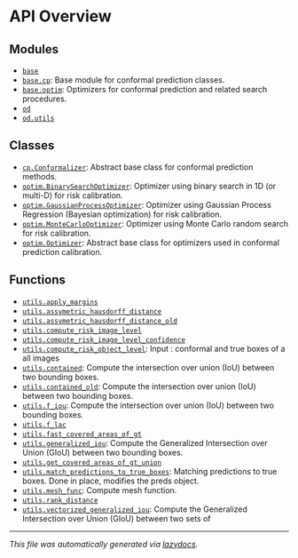 <!-- markdownlint-disable -->

# API Overview

## Modules

- [`base`](./base.md#module-base)
- [`base.cp`](./base.cp.md#module-basecp): Base module for conformal prediction classes.
- [`base.optim`](./base.optim.md#module-baseoptim): Optimizers for conformal prediction and related search procedures.
- [`od`](./od.md#module-od)
- [`od.utils`](./od.utils.md#module-odutils)

## Classes

- [`cp.Conformalizer`](./base.cp.md#class-conformalizer): Abstract base class for conformal prediction methods.
- [`optim.BinarySearchOptimizer`](./base.optim.md#class-binarysearchoptimizer): Optimizer using binary search in 1D (or multi-D) for risk calibration.
- [`optim.GaussianProcessOptimizer`](./base.optim.md#class-gaussianprocessoptimizer): Optimizer using Gaussian Process Regression (Bayesian optimization) for risk calibration.
- [`optim.MonteCarloOptimizer`](./base.optim.md#class-montecarlooptimizer): Optimizer using Monte Carlo random search for risk calibration.
- [`optim.Optimizer`](./base.optim.md#class-optimizer): Abstract base class for optimizers used in conformal prediction calibration.

## Functions

- [`utils.apply_margins`](./od.utils.md#function-apply_margins)
- [`utils.assymetric_hausdorff_distance`](./od.utils.md#function-assymetric_hausdorff_distance)
- [`utils.assymetric_hausdorff_distance_old`](./od.utils.md#function-assymetric_hausdorff_distance_old)
- [`utils.compute_risk_image_level`](./od.utils.md#function-compute_risk_image_level)
- [`utils.compute_risk_image_level_confidence`](./od.utils.md#function-compute_risk_image_level_confidence)
- [`utils.compute_risk_object_level`](./od.utils.md#function-compute_risk_object_level): Input : conformal and true boxes of a all images
- [`utils.contained`](./od.utils.md#function-contained): Compute the intersection over union (IoU) between two bounding boxes.
- [`utils.contained_old`](./od.utils.md#function-contained_old): Compute the intersection over union (IoU) between two bounding boxes.
- [`utils.f_iou`](./od.utils.md#function-f_iou): Compute the intersection over union (IoU) between two bounding boxes.
- [`utils.f_lac`](./od.utils.md#function-f_lac)
- [`utils.fast_covered_areas_of_gt`](./od.utils.md#function-fast_covered_areas_of_gt)
- [`utils.generalized_iou`](./od.utils.md#function-generalized_iou): Compute the Generalized Intersection over Union (GIoU) between two bounding boxes.
- [`utils.get_covered_areas_of_gt_union`](./od.utils.md#function-get_covered_areas_of_gt_union)
- [`utils.match_predictions_to_true_boxes`](./od.utils.md#function-match_predictions_to_true_boxes): Matching predictions to true boxes. Done in place, modifies the preds object.
- [`utils.mesh_func`](./od.utils.md#function-mesh_func): Compute mesh function.
- [`utils.rank_distance`](./od.utils.md#function-rank_distance)
- [`utils.vectorized_generalized_iou`](./od.utils.md#function-vectorized_generalized_iou): Compute the Generalized Intersection over Union (GIoU) between two sets of


---

_This file was automatically generated via [lazydocs](https://github.com/ml-tooling/lazydocs)._
